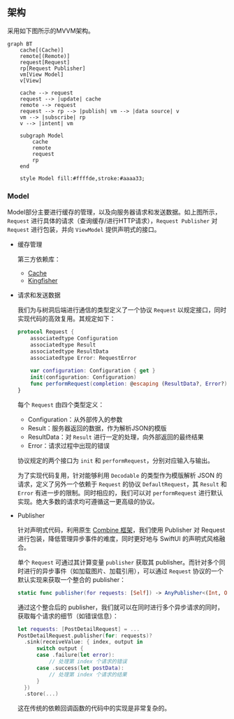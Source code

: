 ## 架构

采用如下图所示的MVVM架构。

```mermaid
graph BT
	cache[(Cache)]
	remote[(Remote)]
	request[Request]
	rp[Request Publisher]
	vm[View Model]
	v[View]
	
	cache --> request
	request --> |update| cache
	remote --> request
	request --> rp --> |publish| vm --> |data source| v
	vm --> |subscribe| rp
	v --> |intent| vm
	
	subgraph Model
		cache
		remote
		request
		rp
	end
	
	style Model fill:#ffffde,stroke:#aaaa33;
```

### Model

Model部分主要进行缓存的管理，以及向服务器请求和发送数据。如上图所示，`Request` 进行具体的请求（查询缓存/进行HTTP请求），`Request Publisher` 对 `Request` 进行包装，并向 `ViewModel` 提供声明式的接口。

- 缓存管理

  第三方依赖库：

  - [Cache](https://github.com/hyperoslo/Cache.git)
  - [Kingfisher](https://github.com/onevcat/Kingfisher.git)

- 请求和发送数据

  我们为与树洞后端进行通信的类型定义了一个协议 `Request` 以规定接口，同时实现代码的高效复用。其规定如下：

  ```swift
  protocol Request {
      associatedtype Configuration
      associatedtype Result
      associatedtype ResultData
      associatedtype Error: RequestError
      
      var configuration: Configuration { get }
      init(configuration: Configuration)
      func performRequest(completion: @escaping (ResultData?, Error?) -> Void)
  }
  ```

  每个 `Request` 由四个类型定义：

  - Configuration：从外部传入的参数
  - Result：服务器返回的数据，作为解析JSON的模版
  - ResultData：对 `Result` 进行一定的处理，向外部返回的最终结果
  - Error：请求过程中出现的错误

  协议规定的两个接口为 `init` 和 `performRequest`，分别对应输入与输出。

  为了实现代码复用，针对能够利用 `Decodable` 的类型作为模版解析 JSON 的请求，定义了另外一个依赖于 `Request` 的协议 `DefaultRequest`，其 `Result` 和 `Error` 有进一步的限制。同时相应的，我们可以对 `performRequest` 进行默认实现。绝大多数的请求均可遵循这一更高级的协议。

- Publisher

  针对声明式代码，利用原生 [Combine 框架](https://developer.apple.com/documentation/Combine)，我们使用 Publisher 对 Request 进行包装，降低管理异步事件的难度，同时更好地与 SwiftUI 的声明式风格融合。

  单个  `Request` 可通过其计算变量 `publisher` 获取其 publisher。而针对多个同时进行的异步事件（如加载图片、加载引用），可以通过 `Request` 协议的一个默认实现来获取一个整合的 publisher：

  ```swift
  static func publisher(for requests: [Self]) -> AnyPublisher<(Int, OptionalOutput<ResultData, Error>), Never>?
  ```

  通过这个整合后的 publisher，我们就可以在同时进行多个异步请求的同时，获取每个请求的细节（如错误信息）：

  ```swift
  let requests: [PostDetailRequest] = ...
  PostDetailRequest.publisher(for: requests)?
  	.sink(receiveValue: { index, output in
  		switch output {
  		case .failure(let error):
  			// 处理第 index 个请求的错误
  		case .success(let postData):
  			// 处理第 index 个请求的结果
  		}
  	})
  	.store(...)
  ```

  这在传统的依赖回调函数的代码中的实现是非常复杂的。